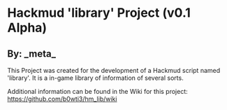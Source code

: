 # Hackmud 'library' Project (v0.1 Alpha)
## By: \_meta\_
This Project was created for the development of a Hackmud script named 'library'. It is a in-game library of information of several sorts.

Additional information can be found in the Wiki for this project: https://github.com/b0wti3/hm_lib/wiki

